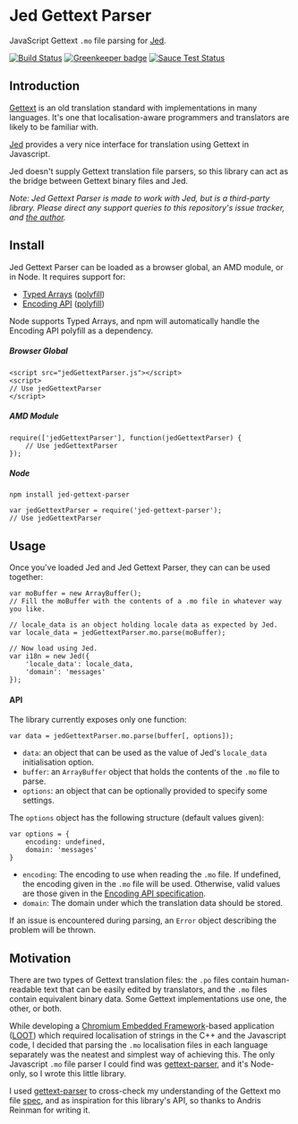 Jed Gettext Parser
==================

JavaScript Gettext `.mo` file parsing for [Jed](https://github.com/slexaxton/Jed/).

[![Build Status](https://travis-ci.org/Ortham/jed-gettext-parser.svg?branch=master)](https://travis-ci.org/Ortham/jed-gettext-parser)
[![Greenkeeper badge](https://badges.greenkeeper.io/Ortham/jed-gettext-parser.svg)](https://greenkeeper.io/)
[![Sauce Test Status](https://saucelabs.com/browser-matrix/oliverhamlet.svg)](https://saucelabs.com/u/oliverhamlet)

## Introduction

[Gettext](https://www.gnu.org/software/gettext/) is an old translation standard with implementations in many languages. It's one that localisation-aware programmers and translators are likely to be familiar with.

[Jed](https://github.com/slexaxton/Jed/) provides a very nice interface for translation using Gettext in Javascript.

Jed doesn't supply Gettext translation file parsers, so this library can act as the bridge between Gettext binary files and Jed.

*Note: Jed Gettext Parser is made to work with Jed, but is a third-party library. Please direct any support queries to this repository's issue tracker, and [the author](https://github.com/Ortham).*

## Install

Jed Gettext Parser can be loaded as a browser global, an AMD module, or in Node. It requires support for:

* [Typed Arrays](http://caniuse.com/#feat=typedarrays) ([polyfill](https://github.com/inexorabletash/polyfill/blob/master/typedarray.js))
* [Encoding API](http://caniuse.com/#feat=textencoder) ([polyfill](https://github.com/inexorabletash/text-encoding))

Node supports Typed Arrays, and npm will automatically handle the Encoding API polyfill as a dependency.

##### Browser Global

```
<script src="jedGettextParser.js"></script>
<script>
// Use jedGettextParser
</script>
```

##### AMD Module

```
require(['jedGettextParser'], function(jedGettextParser) {
    // Use jedGettextParser
});
```

##### Node

```
npm install jed-gettext-parser
```

```
var jedGettextParser = require('jed-gettext-parser');
// Use jedGettextParser
```

## Usage

Once you've loaded Jed and Jed Gettext Parser, they can can be used together:

```
var moBuffer = new ArrayBuffer();
// Fill the moBuffer with the contents of a .mo file in whatever way you like.

// locale_data is an object holding locale data as expected by Jed.
var locale_data = jedGettextParser.mo.parse(moBuffer);

// Now load using Jed.
var i18n = new Jed({
    'locale_data': locale_data,
    'domain': 'messages'
});
```

#### API

The library currently exposes only one function:

```
var data = jedGettextParser.mo.parse(buffer[, options]);
```

* `data`: an object that can be used as the value of Jed's `locale_data` initialisation option.
* `buffer`: an `ArrayBuffer` object that holds the contents of the `.mo` file to parse.
* `options`: an object that can be optionally provided to specify some settings.

The `options` object has the following structure (default values given):

```
var options = {
    encoding: undefined,
    domain: 'messages'
}
```

* `encoding`: The encoding to use when reading the `.mo` file. If undefined, the encoding given in the `.mo` file will be used. Otherwise, valid values are those given in the [Encoding API specification](http://encoding.spec.whatwg.org/#names-and-labels).
* `domain`: The domain under which the translation data should be stored.

If an issue is encountered during parsing, an `Error` object describing the problem will be thrown.

## Motivation

There are two types of Gettext translation files: the `.po` files contain human-readable text that can be easily edited by translators, and the `.mo` files contain equivalent binary data. Some Gettext implementations use one, the other, or both.

While developing a [Chromium Embedded Framework](https://code.google.com/p/chromiumembedded)-based application ([LOOT](github.com/loot/loot)) which required localisation of strings in the C++ and the Javascript code, I decided that parsing the `.mo` localisation files in each language separately was the neatest and simplest way of achieving this. The only Javascript `.mo` file parser I could find was [gettext-parser](https://github.com/andris9/gettext-parser), and it's Node-only, so I wrote this little library.

I used [gettext-parser](https://github.com/andris9/gettext-parser) to cross-check my understanding of the Gettext mo file [spec](https://www.gnu.org/software/gettext/manual/html_node/MO-Files.html), and as inspiration for this library's API, so thanks to Andris Reinman for writing it.
